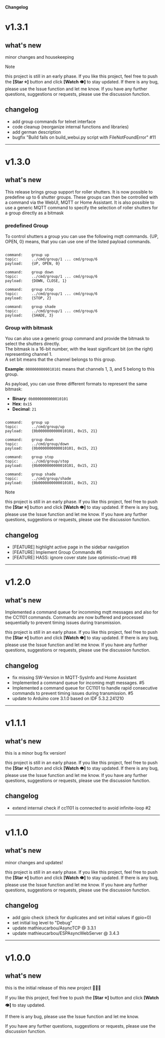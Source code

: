 **Changelog**

# v1.3.1

## what's new

minor changes and housekeeping

> [!NOTE]
> this project is still in an early phase.
> If you like this project, feel free to push the **[Star ⭐️]** button and click **[Watch 👁]** to stay updated.
> If there is any bug, please use the Issue function and let me know.
> If you have any further questions, suggestions or requests, please use the discussion function.

## changelog

- add group commands for telnet interface
- code cleanup (reorganize internal functions and libraries)
- add german description
- bugfix "Build fails on build_webui.py script with FileNotFoundError" #11

---

# v1.3.0

## what's new

This release brings group support for roller shutters. It is now possible to predefine up to 6 shutter groups. These groups can then be controlled with a command via the WebUI, MQTT or Home Assistant.
It is also possible to use a generic MQTT command to specify the selection of roller shutters for a group directly as a bitmask

### predefined Group

To control shutters a group you can use the following mqtt commands.
{UP, OPEN, 0} means, that you can use one of the listed payload commands.

```text

command:    group up
topic:      ../cmd/group/1 ... cmd/group/6
payload:    {UP, OPEN, 0}

command:    group down
topic:      ../cmd/group/1 ... cmd/group/6
payload:    {DOWN, CLOSE, 1}

command:    group stop
topic:      ../cmd/group/1 ... cmd/group/6
payload:    {STOP, 2}

command:    group shade
topic:      ../cmd/group/1 ... cmd/group/6
payload:    {SHADE, 3}

```

### Group with bitmask

You can also use a generic group command and provide the bitmask to select the shutters directly.  
The bitmask is a 16-bit number, with the least significant bit (on the right) representing channel 1.  
A set bit means that the channel belongs to this group.  

**Example**: `0000000000010101` means that channels 1, 3, and 5 belong to this group.

As payload, you can use three different formats to represent the same bitmask:

- **Binary**: `0b0000000000010101`
- **Hex**: `0x15`
- **Decimal**: `21`

```text

command:    group up
topic:      ../cmd/group/up
payload:    {0b0000000000010101, 0x15, 21}

command:    group down
topic:      ../cmd/group/down
payload:    {0b0000000000010101, 0x15, 21}

command:    group stop
topic:      ../cmd/group/stop
payload:    {0b0000000000010101, 0x15, 21}

command:    group shade
topic:      ../cmd/group/shade
payload:    {0b0000000000010101, 0x15, 21}

```

> [!NOTE]
> this project is still in an early phase.
> If you like this project, feel free to push the **[Star ⭐️]** button and click **[Watch 👁]** to stay updated.
> If there is any bug, please use the Issue function and let me know.
> If you have any further questions, suggestions or requests, please use the discussion function.

## changelog

- [FEATURE] highlight active page in the sidebar navigation
- [FEATURE] Implement Group Commands #6
- [FEATURE] HASS: ignore cover state (use optimistic=true) #8

---

# v1.2.0

## what's new

Implemented a command queue for incomming mqtt messages and also for the CC1101 commands.
Commands are now buffered and processed sequentially to prevent timing issues during transmission.

this project is still in an early phase.
If you like this project, feel free to push the **[Star ⭐️]** button and click **[Watch 👁]** to stay updated.
If there is any bug, please use the Issue function and let me know.
If you have any further questions, suggestions or requests, please use the discussion function.

## changelog

- fix missing SW-Version in MQTT-SysInfo and Home Assistant
- Implemented a command queue for incoming mqtt messages. #5
- Implemented a command queue for CC1101 to handle rapid consecutive commands to prevent timing issues during transmission. #5
- update to Arduino core 3.1.0 based on IDF 5.3.2.241210

---

# v1.1.1

## what's new

this is a minor bug fix version!

this project is still in an early phase.
If you like this project, feel free to push the **[Star ⭐️]** button and click **[Watch 👁]** to stay updated.
If there is any bug, please use the Issue function and let me know.
If you have any further questions, suggestions or requests, please use the discussion function.

## changelog

- extend internal check if cc1101 is connected to avoid infinite-loop #2


---

# v1.1.0

## what's new

minor changes and updates!

this project is still in an early phase.
If you like this project, feel free to push the **[Star ⭐️]** button and click **[Watch 👁]** to stay updated.
If there is any bug, please use the Issue function and let me know.
If you have any further questions, suggestions or requests, please use the discussion function.

## changelog

- add gpio check (check for duplicates and set initial values if gpio=0)
- set initial log level to "Debug"
- update mathieucarbou/AsyncTCP @ 3.3.1
- update mathieucarbou/ESPAsyncWebServer @ 3.4.3

---

# v1.0.0

## what's new

this is the initial release of this new project 🎉🎉🎉

If you like this project, feel free to push the **[Star ⭐️]** button and click **[Watch 👁]** to stay updated.

If there is any bug, please use the Issue function and let me know.

If you have any further questions, suggestions or requests, please use the discussion function.

